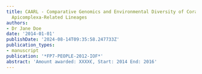 ```yaml
---
title: CAARL - Comparative Genomics and Environmental Diversity of Coral Associated
  Apicomplexa-Related Lineages
authors:
- Dr Jane Doe
date: '2014-01-01'
publishDate: '2024-08-14T09:35:58.247733Z'
publication_types:
- manuscript
publication: '*FP7-PEOPLE-2012-IOF*'
abstract: 'Amount awarded: XXXX€, Start: 2014 End: 2016'
---
```

